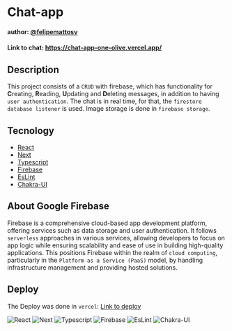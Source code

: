 # Chat-app
#### author: [@felipemattosv](https://github.com/felipemattosv)
#### Link to chat: https://chat-app-one-olive.vercel.app/

## Description
  This project consists of a `CRUD` with firebase, which has functionality for **C**reating, **R**eading, **U**pdating and **D**eleting messages, in addition to having `user authentication`. The chat is in real time, for that, the `firestore database listener` is used. Image storage is done in `firebase storage`.

## Tecnology
  - [React](https://react.dev/)
  - [Next](https://nextjs.org/)
  - [Typescript](https://www.typescriptlang.org/)
  - [Firebase](https://firebase.google.com/?hl=en)
  - [EsLint](https://eslint.org/)
  - [Chakra-UI](https://chakra-ui.com/)

## About Google Firebase
  Firebase is a comprehensive cloud-based app development platform, offering services such as data storage and user authentication. It follows `serverless` approaches in various services, allowing developers to focus on app logic while ensuring scalability and ease of use in building high-quality applications. This positions Firebase within the realm of `cloud computing`, particularly in the `Platform as a Service (PaaS)` model, by handling infrastructure management and providing hosted solutions.

## Deploy
  The Deploy was done in `vercel`: [Link to deploy](https://chat-app-one-olive.vercel.app/)

  ![React](https://img.shields.io/badge/-React-61DAFB?style=flat-square&logo=React&logoColor=white) ![Next](https://img.shields.io/badge/-Next.js-000000?style=flat-square&logo=Next.js&logoColor=white) ![Typescript](https://img.shields.io/badge/-TypeScript-3178C6?style=flat-square&logo=TypeScript&logoColor=white) ![Firebase](https://img.shields.io/badge/-Firebase-FFCA28?style=flat-square&logo=Firebase&logoColor=black) ![EsLint](https://img.shields.io/badge/-ESLint-4B32C3?style=flat-square&logo=ESLint&logoColor=white) ![Chakra-UI](https://img.shields.io/badge/-Chakra%20UI-319795?style=flat-square&logo=Chakra%20UI&logoColor=white)
